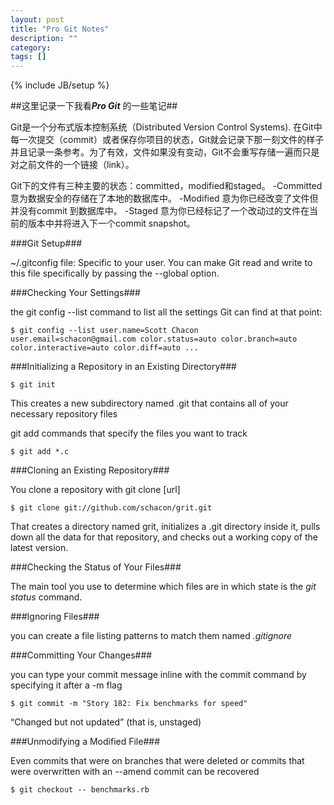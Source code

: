 ```yaml
---
layout: post
title: "Pro Git Notes"
description: ""
category:
tags: []
---
```

{% include JB/setup %}

##这里记录一下我看***Pro Git*** 的一些笔记##

Git是一个分布式版本控制系统（Distributed Version Control Systems).
在Git中每一次提交（commit）或者保存你项目的状态，Git就会记录下那一刻文件的样子并且记录一条参考。为了有效，文件如果没有变动，Git不会重写存储一遍而只是对之前文件的一个链接（link）。

Git下的文件有三种主要的状态：committed，modified和staged。
-Committed 意为数据安全的存储在了本地的数据库中。
-Modified 意为你已经改变了文件但并没有commit 到数据库中。
-Staged 意为你已经标记了一个改动过的文件在当前的版本中并将进入下一个commit snapshot。

###Git Setup###

~/.gitconfig file: Specific to your user. You can make Git read and write to this file specifically by passing the --global option.

###Checking Your Settings###

the git config --list command to list all the settings Git can find at that point:

``$ git config --list
    user.name=Scott Chacon
    user.email=schacon@gmail.com
    color.status=auto
    color.branch=auto
    color.interactive=auto
    color.diff=auto
    ...``

###Initializing a Repository in an Existing Directory###

``$ git init``

This creates a new subdirectory named .git that contains all of your necessary repository files

git add commands that specify the files you want to track

``$ git add *.c``

###Cloning an Existing Repository###

You clone a repository with git clone [url]

``$ git clone git://github.com/schacon/grit.git``

That creates a directory named grit, initializes a .git directory inside it, pulls down all the data for that repository, and checks out a working copy of the latest version.

###Checking the Status of Your Files###

The main tool you use to determine which files are in which state is the *git status* command.

###Ignoring Files###

you can create a file listing patterns to match them named *.gitignore*

###Committing Your Changes###

you can type your commit message inline with the commit command by specifying it after a -m flag

``$ git commit -m "Story 182: Fix benchmarks for speed"``

“Changed but not updated” (that is, unstaged)

###Unmodifying a Modified File###

Even commits that were on branches that were deleted or commits that were overwritten with an --amend commit can be recovered 

``$ git checkout -- benchmarks.rb``












